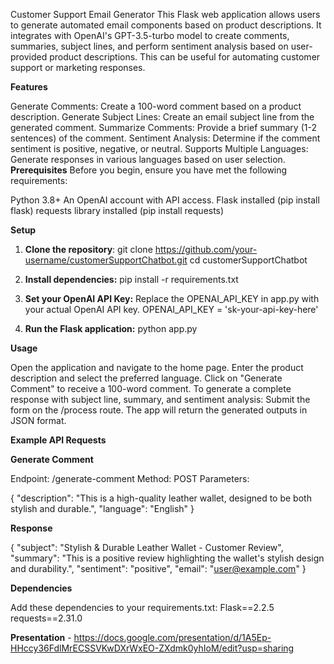 Customer Support Email Generator
This Flask web application allows users to generate automated email components based on product descriptions. It integrates with OpenAI's GPT-3.5-turbo model to create comments, summaries, subject lines, and perform sentiment analysis based on user-provided product descriptions. This can be useful for automating customer support or marketing responses.

**Features**

Generate Comments: Create a 100-word comment based on a product description.
Generate Subject Lines: Create an email subject line from the generated comment.
Summarize Comments: Provide a brief summary (1-2 sentences) of the comment.
Sentiment Analysis: Determine if the comment sentiment is positive, negative, or neutral.
Supports Multiple Languages: Generate responses in various languages based on user selection.
**Prerequisites**
Before you begin, ensure you have met the following requirements:

Python 3.8+
An OpenAI account with API access.
Flask installed (pip install flask)
requests library installed (pip install requests)

**Setup**

1. **Clone the repository**:
git clone https://github.com/your-username/customerSupportChatbot.git
cd customerSupportChatbot

2. **Install dependencies:**
pip install -r requirements.txt

3. **Set your OpenAI API Key:**
   Replace the OPENAI_API_KEY in app.py with your actual OpenAI API key.
OPENAI_API_KEY = 'sk-your-api-key-here'

4. **Run the Flask application:**
python app.py


**Usage**

Open the application and navigate to the home page.
Enter the product description and select the preferred language.
Click on "Generate Comment" to receive a 100-word comment.
To generate a complete response with subject line, summary, and sentiment analysis:
Submit the form on the /process route.
The app will return the generated outputs in JSON format.

**Example API Requests**

**Generate Comment**

Endpoint: /generate-comment
Method: POST
Parameters:

{
    "description": "This is a high-quality leather wallet, designed to be both stylish and durable.",
    "language": "English"
}

**Response**

{
    "subject": "Stylish & Durable Leather Wallet - Customer Review",
    "summary": "This is a positive review highlighting the wallet's stylish design and durability.",
    "sentiment": "positive",
    "email": "user@example.com"
}

**Dependencies**

Add these dependencies to your requirements.txt:
Flask==2.2.5
requests==2.31.0

**Presentation** - https://docs.google.com/presentation/d/1A5Ep-HHccy36FdlMrECSSVKwDXrWxEO-ZXdmk0yhIoM/edit?usp=sharing




